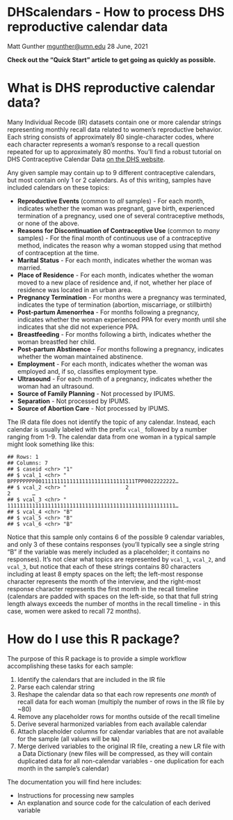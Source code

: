 DHScalendars - How to process DHS reproductive calendar data
================
Matt Gunther <mgunther@umn.edu>
28 June, 2021

<!-- README.md is generated from README.Rmd. Please edit that file -->

**Check out the “Quick Start” article to get going as quickly as
possible.**

# What is DHS reproductive calendar data?

Many Individual Recode (IR) datasets contain one or more calendar
strings representing monthly recall data related to women’s reproductive
behavior. Each string consists of approximately 80 single-character
codes, where each character represents a woman’s response to a recall
question repeated for up to approximately 80 months. You’ll find a
robust tutorial on DHS Contraceptive Calendar Data [on the DHS
website](https://www.dhsprogram.com/data/calendar-tutorial/).

Any given sample may contain up to 9 different contraceptive calendars,
but most contain only 1 or 2 calendars. As of this writing, samples have
included calendars on these topics:

-   **Reproductive Events** (common to *all* samples) - For each month,
    indicates whether the woman was pregnant, gave birth, experienced
    termination of a pregnancy, used one of several contraceptive
    methods, or none of the above.
-   **Reasons for Discontinuation of Contraceptive Use** (common to
    *many* samples) - For the final month of continuous use of a
    contraceptive method, indicates the reason why a woman stopped using
    that method of contraception at the time.
-   **Marital Status** - For each month, indicates whether the woman was
    married.
-   **Place of Residence** - For each month, indicates whether the woman
    moved to a new place of residence and, if not, whether her place of
    residence was located in an urban area.
-   **Pregnancy Termination** - For months were a pregnancy was
    terminated, indicates the type of termination (abortion,
    miscarriage, or stillbirth)
-   **Post-partum Amenorrhea** - For months following a pregnancy,
    indicates whether the woman experienced PPA for every month until
    she indicates that she did not experience PPA.
-   **Breastfeeding** - For months following a birth, indicates whether
    the woman breastfed her child.
-   **Post-partum Abstinence** - For months following a pregnancy,
    indicates whether the woman maintained abstinence.
-   **Employment** - For each month, indicates whether the woman was
    employed and, if so, classifies employment type.
-   **Ultrasound** - For each month of a pregnancy, indicates whether
    the woman had an ultrasound.
-   **Source of Family Planning** - Not processed by IPUMS.
-   **Separation** - Not processed by IPUMS.
-   **Source of Abortion Care** - Not processed by IPUMS.

The IR data file does not identify the topic of any calendar. Instead,
each calendar is usually labeled with the prefix `vcal_` followed by a
number ranging from 1-9. The calendar data from one woman in a typical
sample might look something like this:

    ## Rows: 1
    ## Columns: 7
    ## $ caseid <chr> "1"
    ## $ vcal_1 <chr> "        BPPPPPPPP00111111111111111111111111111111TPP0022222222…
    ## $ vcal_2 <chr> "                   2                                  2       …
    ## $ vcal_3 <chr> "        111111111111111111111111111111111111111111111111111111…
    ## $ vcal_4 <chr> "B"
    ## $ vcal_5 <chr> "B"
    ## $ vcal_6 <chr> "B"

Notice that this sample only contains 6 of the possible 9 calendar
variables, and only 3 of these contains responses (you’ll typically see
a single string “B” if the variable was merely included as a
placeholder; it contains no responses). It’s not clear what topics are
represented by `vcal_1`, `vcal_2`, and `vcal_3`, but notice that each of
these strings contains 80 characters including at least 8 empty spaces
on the left; the left-most response character represents the month of
the interview, and the right-most response character represents the
first month in the recall timeline (calendars are padded with spaces on
the left-side, so that that full string length always exceeds the number
of months in the recall timeline - in this case, women were asked to
recall 72 months).

# How do I use this R package?

The purpose of this R package is to provide a simple workflow
accomplishing these tasks for each sample:

1.  Identify the calendars that are included in the IR file
2.  Parse each calendar string
3.  Reshape the calendar data so that each row represents *one month* of
    recall data for each woman (multiply the number of rows in the IR
    file by \~80)
4.  Remove any placeholder rows for months outside of the recall
    timeline
5.  Derive several harmonized variables from each available calendar
6.  Attach placeholder columns for calendar variables that are not
    available for the sample (all values will be `NA`)
7.  Merge derived variables to the original IR file, creating a new LR
    file with a Data Dictionary (new files will be compressed, as they
    will contain duplicated data for all non-calendar variables - one
    duplication for each month in the sample’s calendar)

The documentation you will find here includes:

-   Instructions for processing new samples
-   An explanation and source code for the calculation of each derived
    variable
